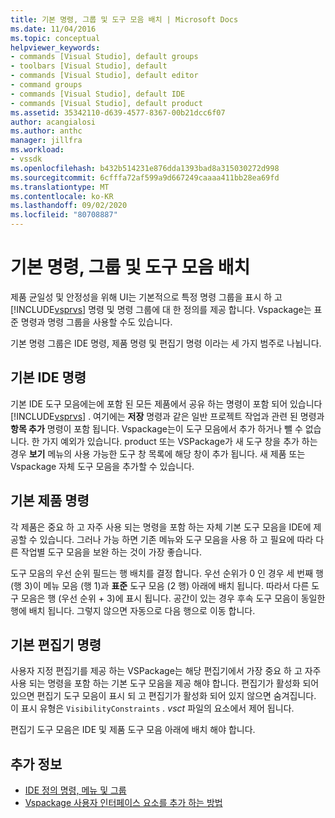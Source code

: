 ```yaml
---
title: 기본 명령, 그룹 및 도구 모음 배치 | Microsoft Docs
ms.date: 11/04/2016
ms.topic: conceptual
helpviewer_keywords:
- commands [Visual Studio], default groups
- toolbars [Visual Studio], default
- commands [Visual Studio], default editor
- command groups
- commands [Visual Studio], default IDE
- commands [Visual Studio], default product
ms.assetid: 35342110-d639-4577-8367-00b21dcc6f07
author: acangialosi
ms.author: anthc
manager: jillfra
ms.workload:
- vssdk
ms.openlocfilehash: b432b514231e876dda1393bad8a315030272d998
ms.sourcegitcommit: 6cfffa72af599a9d667249caaaa411bb28ea69fd
ms.translationtype: MT
ms.contentlocale: ko-KR
ms.lasthandoff: 09/02/2020
ms.locfileid: "80708887"
---
```

# <a name="default-command-group-and-toolbar-placement"></a>기본 명령, 그룹 및 도구 모음 배치
제품 균일성 및 안정성을 위해 UI는 기본적으로 특정 명령 그룹을 표시 하 고 [!INCLUDE[vsprvs](../../code-quality/includes/vsprvs_md.md)] 명령 및 명령 그룹에 대 한 정의를 제공 합니다. Vspackage는 표준 명령과 명령 그룹을 사용할 수도 있습니다.

 기본 명령 그룹은 IDE 명령, 제품 명령 및 편집기 명령 이라는 세 가지 범주로 나뉩니다.

## <a name="default-ide-commands"></a>기본 IDE 명령
 기본 IDE 도구 모음에는에 포함 된 모든 제품에서 공유 하는 명령이 포함 되어 있습니다 [!INCLUDE[vsprvs](../../code-quality/includes/vsprvs_md.md)] . 여기에는 **저장** 명령과 같은 일반 프로젝트 작업과 관련 된 명령과 **항목 추가** 명령이 포함 됩니다. Vspackage는이 도구 모음에서 추가 하거나 뺄 수 없습니다. 한 가지 예외가 있습니다. product 또는 VSPackage가 새 도구 창을 추가 하는 경우 **보기** 메뉴의 사용 가능한 도구 창 목록에 해당 창이 추가 됩니다. 새 제품 또는 Vspackage 자체 도구 모음을 추가할 수 있습니다.

## <a name="default-product-commands"></a>기본 제품 명령
 각 제품은 중요 하 고 자주 사용 되는 명령을 포함 하는 자체 기본 도구 모음을 IDE에 제공할 수 있습니다. 그러나 가능 하면 기존 메뉴와 도구 모음을 사용 하 고 필요에 따라 다른 작업별 도구 모음을 보완 하는 것이 가장 좋습니다.

 도구 모음의 우선 순위 필드는 행 배치를 결정 합니다. 우선 순위가 0 인 경우 세 번째 행 (행 3)이 메뉴 모음 (행 1)과 **표준** 도구 모음 (2 행) 아래에 배치 됩니다. 따라서 다른 도구 모음은 행 (우선 순위 + 3)에 표시 됩니다. 공간이 있는 경우 후속 도구 모음이 동일한 행에 배치 됩니다. 그렇지 않으면 자동으로 다음 행으로 이동 합니다.

## <a name="default-editor-commands"></a>기본 편집기 명령
 사용자 지정 편집기를 제공 하는 VSPackage는 해당 편집기에서 가장 중요 하 고 자주 사용 되는 명령을 포함 하는 기본 도구 모음을 제공 해야 합니다. 편집기가 활성화 되어 있으면 편집기 도구 모음이 표시 되 고 편집기가 활성화 되어 있지 않으면 숨겨집니다. 이 표시 유형은 `VisibilityConstraints` *. vsct* 파일의 요소에서 제어 됩니다.

 편집기 도구 모음은 IDE 및 제품 도구 모음 아래에 배치 해야 합니다.

## <a name="see-also"></a>추가 정보
- [IDE 정의 명령, 메뉴 및 그룹](../../extensibility/internals/ide-defined-commands-menus-and-groups.md)
- [Vspackage 사용자 인터페이스 요소를 추가 하는 방법](../../extensibility/internals/how-vspackages-add-user-interface-elements.md)
